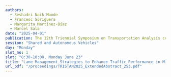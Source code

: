 ```yaml
---
authors:
  - Seshadri Naik Moode
  - Francesc Soriguera
  - Margarita Martínez-Díaz
  - Marcel Sala
date: "2025-04-01"
publication: The 12th Triennial Symposium on Transportation Analysis conference
session: "Shared and Autonomous Vehicles"
day: "Monday"
slot_no: 1
slot: "8:30-10:00, Monday June 23"
title: "Lane Management Strategies to Enhance Traffic Performance in Mixed Traffic Environments with Platoons of Connected Autonomous Vehicles"
url_pdf: "/proceedings/TRISTAN2025_ExtendedAbstract_253.pdf"
---
```

